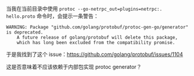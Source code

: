 当我在当前目录中使用 `protoc --go-netrpc_out=plugins=netrpc:. hello.proto` 命令时，会提示一条警告：
```
WARNING: Package "github.com/golang/protobuf/protoc-gen-go/generator" is deprecated.
	A future release of golang/protobuf will delete this package,
	which has long been excluded from the compatibility promise.
```
于是我找到了这个 issue：https://github.com/golang/protobuf/issues/1104

这是否意味着不应该依赖于内部包实现 protoc generator？
